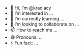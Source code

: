 - 👋 Hi, I’m @kraolacy
- 👀 I’m interested in ...
- 🌱 I’m currently learning ...
- 💞️ I’m looking to collaborate on ...
- 📫 How to reach me ...
- 😄 Pronouns: ...
- ⚡ Fun fact: ...

<!---
kraolacy/kraolacy is a ✨ special ✨ repository because its `README.md` (this file) appears on your GitHub profile.
You can click the Preview link to take a look at your changes.
--->
